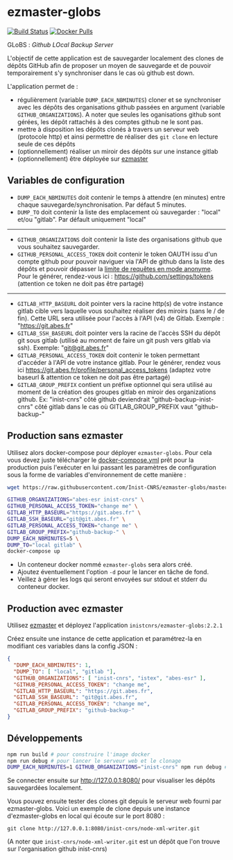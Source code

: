 # ezmaster-globs

[![Build Status](https://travis-ci.org/Inist-CNRS/ezmaster-globs.svg?branch=master)](https://travis-ci.org/Inist-CNRS/ezmaster-globs) [![Docker Pulls](https://img.shields.io/docker/pulls/inistcnrs/ezmaster-globs.svg)](https://registry.hub.docker.com/u/inistcnrs/ezmaster-globs/)

GLoBS : *Github LOcal Backup Server*

L'objectif de cette application est de sauvegarder localement des clones de dépôts GitHub afin de proposer un moyen de sauvegarde et de pouvoir temporairement s'y synchroniser dans le cas où github est down.

L'application permet de :

- régulièrement (variable `DUMP_EACH_NBMINUTES`) cloner et se synchroniser avec les dépôts des organisations github passées en argument (variable `GITHUB_ORGANIZATIONS`). A noter que seules les oganisations github sont gérées, les dépôt rattachés à des comptes github ne le sont pas.
- mettre à disposition les dépôts clonés à travers un serveur web (protocole http) et ainsi permettre de réaliser des `git clone` en lecture seule de ces dépôts
- (optionnellement) réaliser un miroir des dépôts sur une instance gitlab
- (optionnellement) être déployée sur [ezmaster](https://github.com/Inist-CNRS/ezmaster)

## Variables de configuration

- `DUMP_EACH_NBMINUTES` doit contenir le temps à attendre (en minutes) entre chaque sauvegarde/synchronisation. Par défaut 5 minutes.
- `DUMP_TO` doit contenir la liste des emplacement où sauvegarder : "local" et/ou "gitlab". Par défault uniquement "local"

---

- `GITHUB_ORGANIZATIONS` doit contenir la liste des organisations github que vous souhaitez sauvegarder.
- `GITHUB_PERSONAL_ACCESS_TOKEN` doit contenir le token OAUTH issu d'un compte github pour pouvoir naviguer via l'API de github dans la liste des dépôts et pouvoir dépasser la [limite de requêtes en mode anonyme](https://developer.github.com/v3/#rate-limiting). Pour le générer, rendez-vous ici : https://github.com/settings/tokens (attention ce token ne doit pas être partagé)

---

- `GITLAB_HTTP_BASEURL` doit pointer vers la racine http(s) de votre instance gitlab cible vers laquelle vous souhaitez réaliser des miroirs (sans le / de fin). Cette URL sera utilisée pour l'accès à l'API (v4) de Gitlab. Exemple : "https://git.abes.fr"
- `GITLAB_SSH_BASEURL` doit pointer vers la racine de l'accès SSH du dépôt git sous gitlab (utilisé au moment de faire un git push vers gitlab via ssh). Exemple: "git@git.abes.fr"
- `GITLAB_PERSONAL_ACCESS_TOKEN` doit contenir le token permettant d'accéder à l'API de votre instance gitlab. Pour le générer, rendez vous ici https://git.abes.fr/profile/personal_access_tokens (adaptez votre baseurl & attention ce token ne doit pas être partagé)
- `GITLAB_GROUP_PREFIX` contient un préfixe optionnel qui sera utilisé au moment de la création des groupes gitlab en miroir des organizations github. Ex: "inist-cnrs" côté github deviendrait "github-backup-inist-cnrs" côté gitlab dans le cas où GITLAB_GROUP_PREFIX vaut "github-backup-"  




## Production sans ezmaster

Utilisez alors docker-compose pour déployer `ezmaster-globs`. Pour cela vous devez juste télécharger le [docker-compose.yml](https://raw.githubusercontent.com/Inist-CNRS/ezmaster-globs/master/docker-compose.yml) prêt pour la production puis l'exécuter en lui passant les paramètres de configuration sous la forme de variables d'environnement de cette manière :

```bash
wget https://raw.githubusercontent.com/Inist-CNRS/ezmaster-globs/master/docker-compose.yml

GITHUB_ORGANIZATIONS="abes-esr inist-cnrs" \
GITHUB_PERSONAL_ACCESS_TOKEN="change me" \
GITLAB_HTTP_BASEURL="https://git.abes.fr" \
GITLAB_SSH_BASEURL="git@git.abes.fr" \
GITLAB_PERSONAL_ACCESS_TOKEN="change me" \
GITLAB_GROUP_PREFIX="github-backup-" \
DUMP_EACH_NBMINUTES=5 \
DUMP_TO="local gitlab" \
docker-compose up
```

- Un conteneur docker nommé `ezmaster-globs` sera alors créé.
- Ajoutez éventuellement l'option `-d` pour le lancer en tâche de fond.
- Veillez à gérer les logs qui seront envoyées sur stdout et stderr du conteneur docker.

## Production avec ezmaster

Utilisez [ezmaster](https://github.com/Inist-CNRS/ezmaster) et déployez l'application `inistcnrs/ezmaster-globs:2.2.1`

Créez ensuite une instance de cette application et paramétrez-la en modifiant ces variables dans la config JSON :

```json
{
  "DUMP_EACH_NBMINUTES": 1,
  "DUMP_TO": [ "local", "gitlab "],
  "GITHUB_ORGANIZATIONS": [ "inist-cnrs", "istex", "abes-esr" ],
  "GITHUB_PERSONAL_ACCESS_TOKEN": "change me",
  "GITLAB_HTTP_BASEURL": "https://git.abes.fr",
  "GITLAB_SSH_BASEURL": "git@git.abes.fr",
  "GITLAB_PERSONAL_ACCESS_TOKEN": "change me",
  "GITLAB_GROUP_PREFIX": "github-backup-"
}
```

## Développements

```bash
npm run build # pour construire l'image docker
npm run debug # pour lancer le serveur web et le clonage
DUMP_EACH_NBMINUTES=1 GITHUB_ORGANIZATIONS="inist-cnrs" npm run debug # pour personnaliser depuis des variables d'env
```

Se connecter ensuite sur http://127.0.0.1:8080/ pour visualiser les dépôts sauvegardées localement.

Vous pouvez ensuite tester des clones git depuis le serveur web fourni par ezmaster-globs. Voici un exemple de clone depuis une instance d'ezmaster-globs en local qui écoute sur le port 8080 :

```
git clone http://127.0.0.1:8080/inist-cnrs/node-xml-writer.git
```

(A noter que `inist-cnrs/node-xml-writer.git` est un dépôt que l'on trouve sur l'organisation github inist-cnrs)

